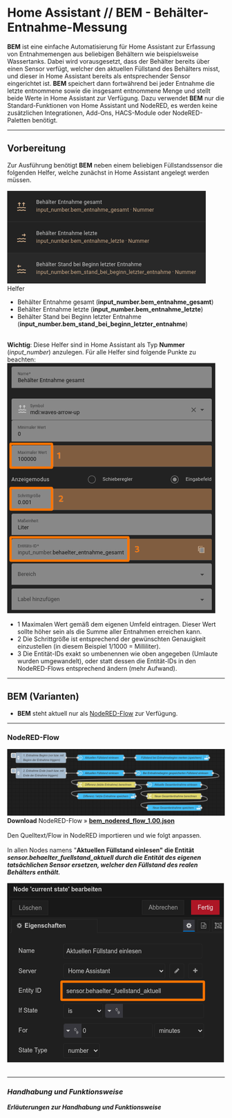 <h1>Home Assistant // BEM - Behälter-Entnahme-Messung</h1>

<b>BEM</b> ist eine einfache Automatisierung für Home Assistant zur Erfassung von Entnahmemengen aus beliebigen Behältern wie beispielsweise Wassertanks. Dabei wird vorausgesetzt, dass der Behälter bereits über einen Sensor verfügt, welcher den aktuellen Füllstand des Behälters misst, und dieser in Home Assistant bereits als entsprechender Sensor eingerichtet ist.
<b>BEM</b> speichert dann fortwährend bei jeder Entnahme die letzte entnommene sowie die insgesamt entnommene Menge und stellt beide Werte in Home Assistant zur Verfügung.
Dazu verwendet <b>BEM</b> nur die Standard-Funktionen von Home Assistant und NodeRED, es werden keine zusätzlichen Integrationen, Add-Ons, HACS-Module oder NodeRED-Paletten benötigt.
<hr>
<h2>Vorbereitung</h2>
Zur Ausführung benötigt <b>BEM</b> neben einem beliebigen Füllstandssensor die folgenden Helfer, welche zunächst in Home Assistant angelegt werden müssen.<br />
<br />
<img src="./img/bem_img_helper.png">
<br />
Helfer<ul>
<li> Behälter Entnahme gesamt (<b>input_number.bem_entnahme_gesamt</b>)</li>
<li> Behälter Entnahme letzte (<b>input_number.bem_entnahme_letzte</b>)</li>
<li> Behälter Stand bei Beginn letzter Entnahme (<b>input_number.bem_stand_bei_beginn_letzter_entnahme</b>)</li>
</ul>
<br />
<b>Wichtig</b>: Diese Helfer sind in Home Assistant als Typ <b>Nummer</b> (<i>input_number</i>) anzulegen. Für alle Helfer sind folgende Punkte zu beachten:<br />
<img src="./img/bem_img_helper_entnahme_gesamt.png">
<br /><ul>
<li>1 Maximalen Wert gemäß dem eigenen Umfeld eintragen. Dieser Wert sollte höher sein als die Summe aller Entnahmen erreichen kann.</li>
<li>2 Die Schrittgröße ist entsprechend der gewünschten Genauigkeit einzustellen (in diesem Beispiel 1/1000 = Milliliter).</li>
<li>3 Die Entität-IDs exakt so umbenennen wie oben angegeben (Umlaute wurden umgewandelt), oder statt dessen die Entität-IDs in den NodeRED-Flows entsprechend ändern (mehr Aufwand).</li>
</ul>

<hr>
<h2>BEM (Varianten)</h2><ul>
<li><b>BEM</b> steht aktuell nur als <a href="#nodered_flow">NodeRED-Flow</a> zur Verfügung.</li>
</ul>

<a id="nodered_flow"></a>
<hr>
<h3>NodeRED-Flow</h3>
<img src="./img/bem_img_nodered_flow.png">
<b>Download</b> NodeRED-Flow&nbsp;&raquo;&nbsp;<a href="https://github.com/migacode/home-assistant/blob/main/bem/code/bem_nodered_flow_1.00.json"><strong>bem_nodered_flow_1.00.json</strong></a><br />
<br />
Den Quelltext/Flow in NodeRED importieren und wie folgt anpassen.<br />
<br />
In allen Nodes namens "<b>Aktuellen Füllstand einlesen<b>" die Entität <i>sensor.behaelter_fuellstand_aktuell<i> durch die Entität des eigenen tatsächlichen Sensor ersetzen, welcher den Füllstand des realen Behälters enthält.<br /><br />
<img src="./img/bem_img_change_nodes.png">
<br />
<br />

<hr>
<h3>Handhabung und Funktionsweise</h3>
<b>Erläuterungen zur Handhabung und Funktionsweise</b>
<br />
<br />
